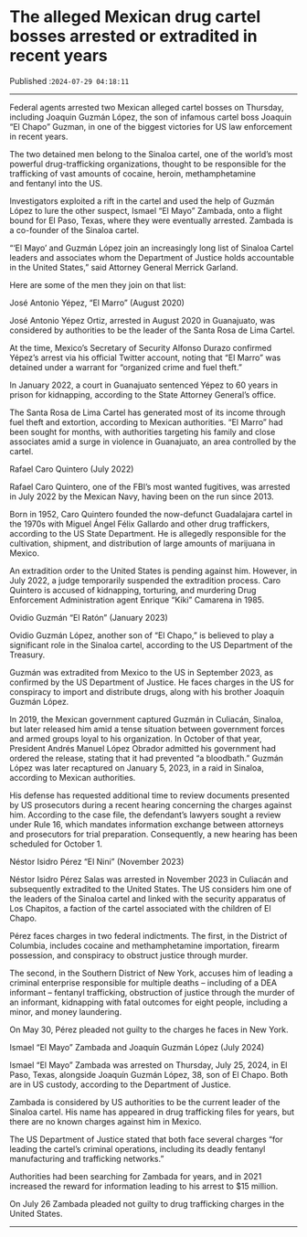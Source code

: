 # The alleged Mexican drug cartel bosses arrested or extradited in recent years

Published :`2024-07-29 04:18:11`

---

Federal agents arrested two Mexican alleged cartel bosses on Thursday, including Joaquin Guzmán López, the son of infamous cartel boss Joaquin “El Chapo” Guzman, in one of the biggest victories for US law enforcement in recent years.

The two detained men belong to the Sinaloa cartel, one of the world’s most powerful drug-trafficking organizations, thought to be responsible for the trafficking of vast amounts of cocaine, heroin, methamphetamine and fentanyl into the US.

Investigators exploited a rift in the cartel and used the help of Guzmán López to lure the other suspect, Ismael “El Mayo” Zambada, onto a flight bound for El Paso, Texas, where they were eventually arrested. Zambada is a co-founder of the Sinaloa cartel.

“‘El Mayo’ and Guzmán López join an increasingly long list of Sinaloa Cartel leaders and associates whom the Department of Justice holds accountable in the United States,” said Attorney General Merrick Garland.

Here are some of the men they join on that list:

José Antonio Yépez, “El Marro” (August 2020)

José Antonio Yépez Ortiz, arrested in August 2020 in Guanajuato, was considered by authorities to be the leader of the Santa Rosa de Lima Cartel.

At the time, Mexico’s Secretary of Security Alfonso Durazo confirmed Yépez’s arrest via his official Twitter account, noting that “El Marro” was detained under a warrant for “organized crime and fuel theft.”

In January 2022, a court in Guanajuato sentenced Yépez to 60 years in prison for kidnapping, according to the State Attorney General’s office.

The Santa Rosa de Lima Cartel has generated most of its income through fuel theft and extortion, according to Mexican authorities. “El Marro” had been sought for months, with authorities targeting his family and close associates amid a surge in violence in Guanajuato, an area controlled by the cartel.

Rafael Caro Quintero (July 2022)

Rafael Caro Quintero, one of the FBI’s most wanted fugitives, was arrested in July 2022 by the Mexican Navy, having been on the run since 2013.

Born in 1952, Caro Quintero founded the now-defunct Guadalajara cartel in the 1970s with Miguel Ángel Félix Gallardo and other drug traffickers, according to the US State Department. He is allegedly responsible for the cultivation, shipment, and distribution of large amounts of marijuana in Mexico.

An extradition order to the United States is pending against him. However, in July 2022, a judge temporarily suspended the extradition process. Caro Quintero is accused of kidnapping, torturing, and murdering Drug Enforcement Administration agent Enrique “Kiki” Camarena in 1985.

Ovidio Guzmán “El Ratón” (January 2023)

Ovidio Guzmán López, another son of “El Chapo,” is believed to play a significant role in the Sinaloa cartel, according to the US Department of the Treasury.

Guzmán was extradited from Mexico to the US in September 2023, as confirmed by the US Department of Justice. He faces charges in the US for conspiracy to import and distribute drugs, along with his brother Joaquín Guzmán López.

In 2019, the Mexican government captured Guzmán in Culiacán, Sinaloa, but later released him amid a tense situation between government forces and armed groups loyal to his organization. In October of that year, President Andrés Manuel López Obrador admitted his government had ordered the release, stating that it had prevented “a bloodbath.” Guzmán López was later recaptured on January 5, 2023, in a raid in Sinaloa, according to Mexican authorities.

His defense has requested additional time to review documents presented by US prosecutors during a recent hearing concerning the charges against him. According to the case file, the defendant’s lawyers sought a review under Rule 16, which mandates information exchange between attorneys and prosecutors for trial preparation. Consequently, a new hearing has been scheduled for October 1.

Néstor Isidro Pérez “El Nini” (November 2023)

Néstor Isidro Pérez Salas was arrested in November 2023 in Culiacán and subsequently extradited to the United States. The US considers him one of the leaders of the Sinaloa cartel and linked with the security apparatus of Los Chapitos, a faction of the cartel associated with the children of El Chapo.

Pérez faces charges in two federal indictments. The first, in the District of Columbia, includes cocaine and methamphetamine importation, firearm possession, and conspiracy to obstruct justice through murder.

The second, in the Southern District of New York, accuses him of leading a criminal enterprise responsible for multiple deaths – including of a DEA informant – fentanyl trafficking, obstruction of justice through the murder of an informant, kidnapping with fatal outcomes for eight people, including a minor, and money laundering.

On May 30, Pérez pleaded not guilty to the charges he faces in New York.

Ismael “El Mayo” Zambada and Joaquín Guzmán López (July 2024)

Ismael “El Mayo” Zambada was arrested on Thursday, July 25, 2024, in El Paso, Texas, alongside Joaquín Guzmán López, 38, son of El Chapo. Both are in US custody, according to the Department of Justice.

Zambada is considered by US authorities to be the current leader of the Sinaloa cartel. His name has appeared in drug trafficking files for years, but there are no known charges against him in Mexico.

The US Department of Justice stated that both face several charges “for leading the cartel’s criminal operations, including its deadly fentanyl manufacturing and trafficking networks.”

Authorities had been searching for Zambada for years, and in 2021 increased the reward for information leading to his arrest to $15 million.

On July 26 Zambada pleaded not guilty to drug trafficking charges in the United States.

---

